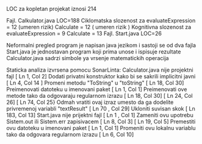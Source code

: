 LOC za kopletan projekat iznosi 214

Fajl. Calkulator.java
LOC=188
Ciklomatska slozenost za evaluateExpression = 12 (umeren rizik)
                         Calculate = 12 ( umeren rizik )
Kognitivna slozenost za  evaluateExpression = 9
                         Calculate = 13
Fajl. Start.java
LOC=26

Neformalni pregled
program je napisan java jezikom i sastoji se od dva fajla 
Start.java je jednostavan program koji prima unose i ispisuje rezultate
Calculator.java sadrzi simbole ya vrsenje matematickih operacija

Staticka analiza izvrsena pomocu SonarLinta:
Calculator.java nije projektni fajl [ Ln 1, Col 2]
Dodati privatni konstruktor kako bi se sakrili implicitni javni [ Ln 4, Col 14 ]
Promeni metodu "ToString" u "toString" [ Ln 18, Col 30]
Preimenovati datoteku u imenovani paket [ Ln 1, Col 1]
Preimenovati ove metode tako da odgovaraju regularnom izrazu [ Ln 18, Col 30]
[ Ln 24, Col 26] [ Ln 74, Col 25}
Odmah vratiti ovaj izraz umesto da ga dodelite privremenoj variabli "textResult" [ Ln 70 , Col 29]
Ukloniti suvisan skok [ Ln 183, Col 13]
Start.java nije prijektni fajl [ Ln 1 , Col 1]
Zameniti ovu upotrebu Sistem.out ili Sistem.err zapisivacem [ Ln 8, Col 3]
[ Ln 19, Col 5]
Premestiti ovu datoteku u imenovani paket [ Ln 1, Col 1]
Promeniti ovu lokalnu variablu tako da odgovara regularnom izrazu [ Ln 6, Col 10]

